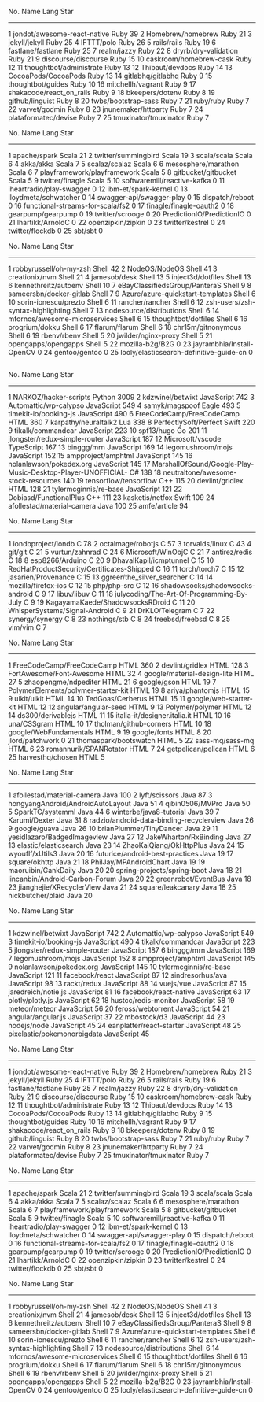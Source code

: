 No. Name                                     Lang         Star
--- ---------------------------------------- ---------- ------
  1 jondot/awesome-react-native              Ruby           39
  2 Homebrew/homebrew                        Ruby           21
  3 jekyll/jekyll                            Ruby           25
  4 IFTTT/polo                               Ruby           26
  5 rails/rails                              Ruby           19
  6 fastlane/fastlane                        Ruby           25
  7 realm/jazzy                              Ruby           22
  8 dryrb/dry-validation                     Ruby           21
  9 discourse/discourse                      Ruby           15
 10 caskroom/homebrew-cask                   Ruby           12
 11 thoughtbot/administrate                  Ruby           13
 12 Thibaut/devdocs                          Ruby           14
 13 CocoaPods/CocoaPods                      Ruby           13
 14 gitlabhq/gitlabhq                        Ruby            9
 15 thoughtbot/guides                        Ruby           10
 16 mitchellh/vagrant                        Ruby            9
 17 shakacode/react_on_rails                 Ruby            9
 18 bkeepers/dotenv                          Ruby            8
 19 github/linguist                          Ruby            8
 20 twbs/bootstrap-sass                      Ruby            7
 21 ruby/ruby                                Ruby            7
 22 varvet/godmin                            Ruby            8
 23 jnunemaker/httparty                      Ruby            7
 24 plataformatec/devise                     Ruby            7
 25 tmuxinator/tmuxinator                    Ruby            7

No. Name                                     Lang         Star
--- ---------------------------------------- ---------- ------
  1 apache/spark                             Scala          21
  2 twitter/summingbird                      Scala          19
  3 scala/scala                              Scala           6
  4 akka/akka                                Scala           7
  5 scalaz/scalaz                            Scala           6
  6 mesosphere/marathon                      Scala           6
  7 playframework/playframework              Scala           5
  8 gitbucket/gitbucket                      Scala           5
  9 twitter/finagle                          Scala           5
 10 softwaremill/reactive-kafka                              0
 11 iheartradio/play-swagger                                 0
 12 ibm-et/spark-kernel                                      0
 13 lloydmeta/schwatcher                                     0
 14 swagger-api/swagger-play                                 0
 15 dispatch/reboot                                          0
 16 functional-streams-for-scala/fs2                         0
 17 finagle/finagle-oauth2                                   0
 18 gearpump/gearpump                                        0
 19 twitter/scrooge                                          0
 20 PredictionIO/PredictionIO                                0
 21 lhartikk/ArnoldC                                         0
 22 openzipkin/zipkin                                        0
 23 twitter/kestrel                                          0
 24 twitter/flockdb                                          0
 25 sbt/sbt                                                  0

No. Name                                     Lang         Star
--- ---------------------------------------- ---------- ------
  1 robbyrussell/oh-my-zsh                   Shell          42
  2 NodeOS/NodeOS                            Shell          41
  3 creationix/nvm                           Shell          21
  4 jamesob/desk                             Shell          13
  5 inject3d/dotfiles                        Shell          13
  6 kennethreitz/autoenv                     Shell          10
  7 eBayClassifiedsGroup/PanteraS            Shell           9
  8 sameersbn/docker-gitlab                  Shell           7
  9 Azure/azure-quickstart-templates         Shell           6
 10 sorin-ionescu/prezto                     Shell           6
 11 rancher/rancher                          Shell           6
 12 zsh-users/zsh-syntax-highlighting        Shell           7
 13 nodesource/distributions                 Shell           6
 14 mfornos/awesome-microservices            Shell           6
 15 thoughtbot/dotfiles                      Shell           6
 16 progrium/dokku                           Shell           6
 17 flarum/flarum                            Shell           6
 18 chr15m/gitnonymous                       Shell           6
 19 rbenv/rbenv                              Shell           5
 20 jwilder/nginx-proxy                      Shell           5
 21 opengapps/opengapps                      Shell           5
 22 mozilla-b2g/B2G                                          0
 23 jayrambhia/Install-OpenCV                                0
 24 gentoo/gentoo                                            0
 25 looly/elasticsearch-definitive-guide-cn                  0

```
```
No. Name                                                         Lang         Star
--- ------------------------------------------------------------ ---------- ------
  1 NARKOZ/hacker-scripts                                        Python       3009
  2 kdzwinel/betwixt                                             JavaScript    742
  3 Automattic/wp-calypso                                        JavaScript    549
  4 samyk/magspoof                                               Eagle         493
  5 timekit-io/booking-js                                        JavaScript    490
  6 FreeCodeCamp/FreeCodeCamp                                    HTML          360
  7 karpathy/neuraltalk2                                         Lua           338
  8 PerfectlySoft/Perfect                                        Swift         220
  9 tikalk/commandcar                                            JavaScript    223
 10 spf13/hugo                                                   Go            201
 11 jlongster/redux-simple-router                                JavaScript    187
 12 Microsoft/vscode                                             TypeScript    167
 13 binggg/mrn                                                   JavaScript    169
 14 legomushroom/mojs                                            JavaScript    152
 15 ampproject/amphtml                                           JavaScript    145
 16 nolanlawson/pokedex.org                                      JavaScript    145
 17 MarshallOfSound/Google-Play-Music-Desktop-Player-UNOFFICIAL- C#            138
 18 neutraltone/awesome-stock-resources                                        140
 19 tensorflow/tensorflow                                        C++           115
 20 devlint/gridlex                                              HTML          128
 21 tylermcginnis/re-base                                        JavaScript    121
 22 Dobiasd/FunctionalPlus                                       C++           111
 23 kasketis/netfox                                              Swift         109
 24 afollestad/material-camera                                   Java          100
 25 amfe/article                                                                94

No. Name                                       Lang         Star
--- ------------------------------------------ ---------- ------
  1 iondbproject/iondb                         C              78
  2 octalmage/robotjs                          C              57
  3 torvalds/linux                             C              43
  4 git/git                                    C              21
  5 vurtun/zahnrad                             C              24
  6 Microsoft/WinObjC                          C              21
  7 antirez/redis                              C              18
  8 esp8266/Arduino                            C              20
  9 DhavalKapil/icmptunnel                     C              15
 10 RedHatProductSecurity/Certificates-Shipped C              16
 11 torch/torch7                               C              15
 12 jasarien/Provenance                        C              15
 13 ggreer/the_silver_searcher                 C              14
 14 mozilla/firefox-ios                        C              12
 15 php/php-src                                C              12
 16 shadowsocks/shadowsocks-android            C               9
 17 libuv/libuv                                C              11
 18 julycoding/The-Art-Of-Programming-By-July  C               9
 19 KagayamaKaede/ShadowsocksRDroid            C              11
 20 WhisperSystems/Signal-Android              C               9
 21 DrKLO/Telegram                             C               7
 22 synergy/synergy                            C               8
 23 nothings/stb                               C               8
 24 freebsd/freebsd                            C               8
 25 vim/vim                                    C               7

No. Name                                     Lang         Star
--- ---------------------------------------- ---------- ------
  1 FreeCodeCamp/FreeCodeCamp                HTML          360
  2 devlint/gridlex                          HTML          128
  3 FortAwesome/Font-Awesome                 HTML           32
  4 google/material-design-lite              HTML           27
  5 zhaopengme/ndpediter                     HTML           21
  6 google/gson                              HTML           19
  7 PolymerElements/polymer-starter-kit      HTML           19
  8 ariya/phantomjs                          HTML           15
  9 uikit/uikit                              HTML           14
 10 TedGoas/Cerberus                         HTML           15
 11 google/web-starter-kit                   HTML           12
 12 angular/angular-seed                     HTML            9
 13 Polymer/polymer                          HTML           12
 14 ds300/derivablejs                        HTML           11
 15 italia-it/designer.italia.it             HTML           10
 16 una/CSSgram                              HTML           10
 17 tholman/github-corners                   HTML           10
 18 google/WebFundamentals                   HTML            9
 19 google/fonts                             HTML            8
 20 jlord/patchwork                                          0
 21 thomaspark/bootswatch                    HTML            5
 22 sass-mq/sass-mq                          HTML            6
 23 romannurik/SPANRotator                   HTML            7
 24 getpelican/pelican                       HTML            6
 25 harvesthq/chosen                         HTML            5

No. Name                                     Lang         Star
--- ---------------------------------------- ---------- ------
  1 afollestad/material-camera               Java          100
  2 lyft/scissors                            Java           87
  3 hongyangAndroid/AndroidAutoLayout        Java           51
  4 qibin0506/MVPro                          Java           50
  5 SparkTC/systemml                         Java           44
  6 winterbe/java8-tutorial                  Java           39
  7 Karumi/Dexter                            Java           31
  8 radzio/android-data-binding-recyclerview Java           26
  9 google/guava                             Java           26
 10 brianPlummer/TinyDancer                  Java           29
 11 yesidlazaro/BadgedImageview              Java           27
 12 JakeWharton/RxBinding                    Java           27
 13 elastic/elasticsearch                    Java           23
 14 ZhaoKaiQiang/OkHttpPlus                  Java           24
 15 wyouflf/xUtils3                          Java           20
 16 futurice/android-best-practices          Java           19
 17 square/okhttp                            Java           21
 18 PhilJay/MPAndroidChart                   Java           19
 19 maoruibin/GankDaily                      Java           20
 20 spring-projects/spring-boot              Java           18
 21 lincanbin/Android-Carbon-Forum           Java           20
 22 greenrobot/EventBus                      Java           18
 23 jianghejie/XRecyclerView                 Java           21
 24 square/leakcanary                        Java           18
 25 nickbutcher/plaid                        Java           20

No. Name                                     Lang         Star
--- ---------------------------------------- ---------- ------
  1 kdzwinel/betwixt                         JavaScript    742
  2 Automattic/wp-calypso                    JavaScript    549
  3 timekit-io/booking-js                    JavaScript    490
  4 tikalk/commandcar                        JavaScript    223
  5 jlongster/redux-simple-router            JavaScript    187
  6 binggg/mrn                               JavaScript    169
  7 legomushroom/mojs                        JavaScript    152
  8 ampproject/amphtml                       JavaScript    145
  9 nolanlawson/pokedex.org                  JavaScript    145
 10 tylermcginnis/re-base                    JavaScript    121
 11 facebook/react                           JavaScript     87
 12 sindresorhus/ava                         JavaScript     98
 13 rackt/redux                              JavaScript     88
 14 vuejs/vue                                JavaScript     87
 15 jaredreich/notie.js                      JavaScript     81
 16 facebook/react-native                    JavaScript     63
 17 plotly/plotly.js                         JavaScript     62
 18 hustcc/redis-monitor                     JavaScript     58
 19 meteor/meteor                            JavaScript     56
 20 feross/webtorrent                        JavaScript     54
 21 angular/angular.js                       JavaScript     37
 22 mbostock/d3                              JavaScript     44
 23 nodejs/node                              JavaScript     45
 24 eanplatter/react-starter                 JavaScript     48
 25 pixelastic/pokemonorbigdata              JavaScript     45

No. Name                                     Lang         Star
--- ---------------------------------------- ---------- ------
  1 jondot/awesome-react-native              Ruby           39
  2 Homebrew/homebrew                        Ruby           21
  3 jekyll/jekyll                            Ruby           25
  4 IFTTT/polo                               Ruby           26
  5 rails/rails                              Ruby           19
  6 fastlane/fastlane                        Ruby           25
  7 realm/jazzy                              Ruby           22
  8 dryrb/dry-validation                     Ruby           21
  9 discourse/discourse                      Ruby           15
 10 caskroom/homebrew-cask                   Ruby           12
 11 thoughtbot/administrate                  Ruby           13
 12 Thibaut/devdocs                          Ruby           14
 13 CocoaPods/CocoaPods                      Ruby           13
 14 gitlabhq/gitlabhq                        Ruby            9
 15 thoughtbot/guides                        Ruby           10
 16 mitchellh/vagrant                        Ruby            9
 17 shakacode/react_on_rails                 Ruby            9
 18 bkeepers/dotenv                          Ruby            8
 19 github/linguist                          Ruby            8
 20 twbs/bootstrap-sass                      Ruby            7
 21 ruby/ruby                                Ruby            7
 22 varvet/godmin                            Ruby            8
 23 jnunemaker/httparty                      Ruby            7
 24 plataformatec/devise                     Ruby            7
 25 tmuxinator/tmuxinator                    Ruby            7

No. Name                                     Lang         Star
--- ---------------------------------------- ---------- ------
  1 apache/spark                             Scala          21
  2 twitter/summingbird                      Scala          19
  3 scala/scala                              Scala           6
  4 akka/akka                                Scala           7
  5 scalaz/scalaz                            Scala           6
  6 mesosphere/marathon                      Scala           6
  7 playframework/playframework              Scala           5
  8 gitbucket/gitbucket                      Scala           5
  9 twitter/finagle                          Scala           5
 10 softwaremill/reactive-kafka                              0
 11 iheartradio/play-swagger                                 0
 12 ibm-et/spark-kernel                                      0
 13 lloydmeta/schwatcher                                     0
 14 swagger-api/swagger-play                                 0
 15 dispatch/reboot                                          0
 16 functional-streams-for-scala/fs2                         0
 17 finagle/finagle-oauth2                                   0
 18 gearpump/gearpump                                        0
 19 twitter/scrooge                                          0
 20 PredictionIO/PredictionIO                                0
 21 lhartikk/ArnoldC                                         0
 22 openzipkin/zipkin                                        0
 23 twitter/kestrel                                          0
 24 twitter/flockdb                                          0
 25 sbt/sbt                                                  0

No. Name                                     Lang         Star
--- ---------------------------------------- ---------- ------
  1 robbyrussell/oh-my-zsh                   Shell          42
  2 NodeOS/NodeOS                            Shell          41
  3 creationix/nvm                           Shell          21
  4 jamesob/desk                             Shell          13
  5 inject3d/dotfiles                        Shell          13
  6 kennethreitz/autoenv                     Shell          10
  7 eBayClassifiedsGroup/PanteraS            Shell           9
  8 sameersbn/docker-gitlab                  Shell           7
  9 Azure/azure-quickstart-templates         Shell           6
 10 sorin-ionescu/prezto                     Shell           6
 11 rancher/rancher                          Shell           6
 12 zsh-users/zsh-syntax-highlighting        Shell           7
 13 nodesource/distributions                 Shell           6
 14 mfornos/awesome-microservices            Shell           6
 15 thoughtbot/dotfiles                      Shell           6
 16 progrium/dokku                           Shell           6
 17 flarum/flarum                            Shell           6
 18 chr15m/gitnonymous                       Shell           6
 19 rbenv/rbenv                              Shell           5
 20 jwilder/nginx-proxy                      Shell           5
 21 opengapps/opengapps                      Shell           5
 22 mozilla-b2g/B2G                                          0
 23 jayrambhia/Install-OpenCV                                0
 24 gentoo/gentoo                                            0
 25 looly/elasticsearch-definitive-guide-cn                  0

```

